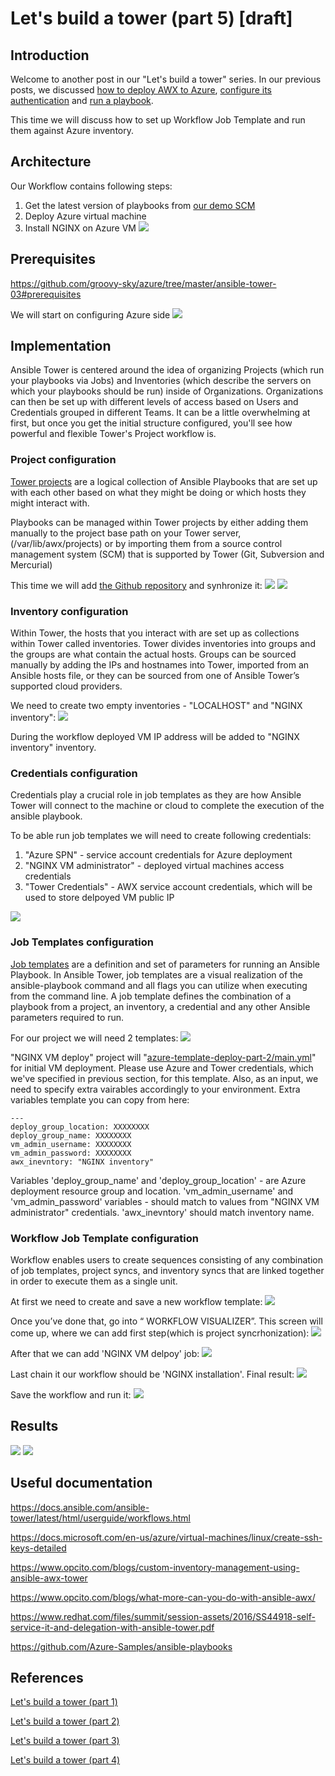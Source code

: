 # Let's build a tower (part 5) [draft]

## Introduction

Welcome to another post in our "Let's build a tower" series. In our previous posts, we discussed [how to deploy AWX to Azure](https://lnkd.in/g3gsW3r), [configure its authentication](https://lnkd.in/gEdp66V) and [run a playbook](https://lnkd.in/diUNrU9).

This time we will discuss how to set up Workflow Job Template and run them against Azure inventory.

## Architecture

Our Workflow contains following steps:
1. Get the latest version of playbooks from [our demo SCM](https://github.com/groovy-sky/tower-examples.git)
2. Deploy Azure virtual machine
3. Install NGINX on Azure VM
![](/images/ansible-tower/project_arch.png)


## Prerequisites

https://github.com/groovy-sky/azure/tree/master/ansible-tower-03#prerequisites

We will start on configuring Azure side 
![](/images/ansible-tower/assign_role.png)

## Implementation

Ansible Tower is centered around the idea of organizing Projects (which run your playbooks via Jobs) and Inventories (which describe the servers on which your playbooks should be run) inside of Organizations. Organizations can then be set up with different levels of access based on Users and Credentials grouped in different Teams. It can be a little overwhelming at first, but once you get the initial structure configured, you'll see how powerful and flexible Tower's Project workflow is.

### Project configuration

[Tower projects](https://www.ansible.com/blog/getting-started-with-ansible-tower-projects-inventories) are a logical collection of Ansible Playbooks that are set up with each other based on what they might be doing or which hosts they might interact with.

Playbooks can be managed within Tower projects by either adding them manually to the project base path on your Tower server, (/var/lib/awx/projects) or by importing them from a source control management system (SCM) that is supported by Tower (Git, Subversion and Mercurial)

This time we will add [the Github repository](https://github.com/groovy-sky/tower-examples.git) and synhronize it:
![](/images/ansible-tower/tower_playbooks.png)
![](/images/ansible-tower/sync_project.png)


### Inventory configuration

Within Tower, the hosts that you interact with are set up as collections within Tower called inventories. Tower divides inventories into groups and the groups are what contain the actual hosts. Groups can be sourced manually by adding the IPs and hostnames into Tower, imported from an Ansible hosts file, or they can be sourced from one of Ansible Tower’s supported cloud providers.

We need to create two empty inventories - "LOCALHOST" and "NGINX inventory":
![](/images/ansible-tower/awx_invent.png)

During the workflow deployed VM IP address will be added to "NGINX inventory" inventory.

### Credentials configuration

Credentials play a crucial role in job templates as they are how Ansible Tower will connect to the machine or cloud to complete the execution of the ansible playbook.

To be able run job templates we will need to create following credentials:
1. "Azure SPN" - service account credentials for Azure deployment
1. "NGINX VM administrator" - deployed virtual machines access credentials
1. "Tower Credentials" - AWX service account credentials, which will be used to store delpoyed VM public IP

![](/images/ansible-tower/awx_credentials.png)

### Job Templates configuration

[Job templates](https://www.ansible.com/blog/getting-started-setting-up-an-ansible-job-template) are a definition and set of parameters for running an Ansible Playbook. In Ansible Tower, job templates are a visual realization of the ansible-playbook command and all flags you can utilize when executing from the command line. A job template defines the combination of a playbook from a project, an inventory, a credential and any other Ansible parameters required to run.

For our project we will need 2 templates:
![](/images/ansible-tower/nginx_templates.png)

"NGINX VM deploy" project will "[azure-template-deploy-part-2/main.yml](https://raw.githubusercontent.com/groovy-sky/tower-examples/master/azure-template-deploy-part-2/main.yml)" for initial VM deployment. Please use Azure and Tower credentials, which we've specified in previous section, for this template. Also, as an input, we need to specify extra vairables accordingly to your environment. Extra variables template you can copy from here:
```
---
deploy_group_location: XXXXXXXX
deploy_group_name: XXXXXXXX
vm_admin_username: XXXXXXXX
vm_admin_password: XXXXXXXX
awx_inevntory: "NGINX inventory"
```

Variables 'deploy_group_name' and 'deploy_group_location' - are Azure deployment resource group and location.
'vm_admin_username' and 'vm_admin_password' variables - should match to values from "NGINX VM administrator" credentials.  'awx_inevntory' should match inventory name.

### Workflow Job Template configuration

Workflow enables users to create sequences consisting of any combination of job templates, project syncs, and inventory syncs that are linked together in order to execute them as a single unit. 

At first we need to create and save a new workflow template:
![](/images/ansible-tower/nginx_inven.png)

Once you’ve done that, go into “ WORKFLOW VISUALIZER”. This screen will come up, where we can add first step(which is project syncrhonization):
![](/images/ansible-tower/workflow_part1.png)

After that we can add 'NGINX VM delpoy' job:
![](/images/ansible-tower/workflow_part2.png)

Last chain it our workflow should be 'NGINX installation'. Final result:
![](/images/ansible-tower/workflow_whole.png)

Save the workflow and run it:
![](/images/ansible-tower/run_worfklow.png)

## Results

![](/images/ansible-tower/workflow_result_1.png)
![](/images/ansible-tower/workflow_result_2.png)

## Useful documentation

https://docs.ansible.com/ansible-tower/latest/html/userguide/workflows.html

https://docs.microsoft.com/en-us/azure/virtual-machines/linux/create-ssh-keys-detailed

https://www.opcito.com/blogs/custom-inventory-management-using-ansible-awx-tower

https://www.opcito.com/blogs/what-more-can-you-do-with-ansible-awx/

https://www.redhat.com/files/summit/session-assets/2016/SS44918-self-service-it-and-delegation-with-ansible-tower.pdf

https://github.com/Azure-Samples/ansible-playbooks


## References

[Let's build a tower (part 1)](/ansible-tower-00/README.md)

[Let's build a tower (part 2)](/ansible-tower-01/README.md)

[Let's build a tower (part 3)](/ansible-tower-02/README.md)

[Let's build a tower (part 4)](/ansible-tower-03/README.md)

